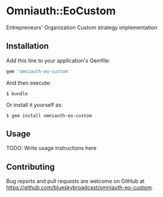 # Omniauth::EoCustom

Entrepreneurs' Organization Custom strategy implementation

## Installation

Add this line to your application's Gemfile:

```ruby
gem 'omniauth-eo-custom'
```

And then execute:

    $ bundle

Or install it yourself as:

    $ gem install omniauth-eo-custom

## Usage

TODO: Write usage instructions here

## Contributing

Bug reports and pull requests are welcome on GitHub at https://github.com/blueskybroadcast/omniauth-eo-custom.
